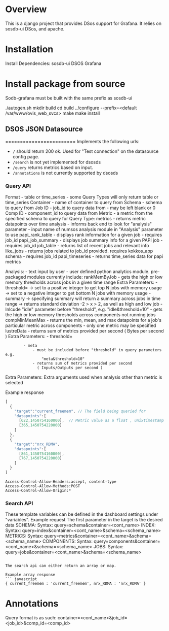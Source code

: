 Overview
========

This is a django project that provides DSos support for Grafana. It relies on sosdb-ui
DSos, and apache.

Installation
============
Install Dependencies:
    sosdb-ui
    DSOS
    Grafana

Install package from source
===========================
Sodb-grafana must be built with the same prefix as sosdb-ui

./autogen.sh
mkdir build
cd build
../configure --prefix=<default /var/www/ovis_web_svcs>
make
make install

## DSOS JSON Datasource
========================
Implements the following urls:

 * `/` should return 200 ok. Used for "Test connection" on the datasource config page.
 * `/search` is not yet implemented for dsosds
 * `/query` returns metrics based on input.
 * `/annotations` is not currently supported by dsosds

### Query API
Format
	- table or time_series
	- some Query Types will only return table or time_series
Container
	- name of container to query from
Schema
	- schema to query from
Job ID
	- job_id to query data from
	- may be left blank or 0
Comp ID
	- component_id to query data from
Metric
	- a metric from the specified schema to query for
Query Type:
	metrics
		- returns metric datapoints over time
	analysis
		- informs back end to look for "analysis" parameter
		- input name of numsos analysis module in "Analysis" parameter to use
	papi_rank_table
		- displays rank information for a given job
		- requires job_id
	papi_job_summary
		 - displays job summary info for a given PAPI job
		- requires job_id
	job_table
		- returns list of recent jobs and relevant info
	like_jobs
		- returns jobs related to job_id provided. requires kokkos_app schema
		- requires job_id
	papi_timeseries
		- returns time_series data for papi metrics
	
Analysis:
	- text input by user
	- user defined python analytics module. pre-packaged modules currently include:
	rankMemByJob
		- gets the high or low memory thresholds across jobs in a given time range
		Extra Parameters:
			- threshold=<threshold>
				-> set to a positive integer to get top N jobs with memory usage
				-> set to a negative integer to get bottom N jobs with memory usage
			- summary
				-> specifying summary will return a summary across jobs in time
				   range
				-> returns standard deviation -2 > x > 2, as well as high and
				   low job
			- Inlcude "idle" parameter before "threshold", e.g. "idle&threshold=10"
				- gets the high or low memory thresholds across components
				  not running jobs
	compMinMeanMax
		- returns the min, mean, and max datapoints for a job's particular metric across components
		- only one metric may be specified
	lustreData
		- returns sum of metrics provided per second ( Bytes per second )
		Extra Parameters:
			- threshold=<threshold>
				
			- meta
				- must be included before "threshold" in query parameters e.g.
					"meta&threshold=10"
				- returns sum of metrics provided per second
				  ( Inputs/Outputs per second )
				
Extra Parameters: Extra arguments used when analysis other than metric is selected



Example response
``` javascript
[
  {
    "target":"current_freemem", // The field being queried for 
    "datapoints":[
      [622,1450754160000],  // Metric value as a float , unixtimestamp in milliseconds
      [365,1450754220000]
    ]   
  },  
  {
    "target":"nrx_RDMA",
    "datapoints":[
      [861,1450754160000],
      [767,1450754220000]
    ]   
  }
]
```

```
Access-Control-Allow-Headers:accept, content-type
Access-Control-Allow-Methods:POST
Access-Control-Allow-Origin:*
```

### Search API
These template variables can be defined in the dashboard settings under "variables".
Example request
        The first parameter in the target is the desired data
                SCHEMA:
                        Syntax: query=schema&container=<cont_name>
                INDEX:
                        Syntax: query=index&container=<cont_name>&schema=<schema_name>
                METRICS:
                        Syntax: query=metrics&container=<cont_name>&schema=<schema_name>
                COMPONENTS:
                        Syntax: query=components&container=<cont_name>&schema=<schema_name>
                JOBS:
                        Syntax: query=jobs&container=<cont_name>&schema=<schema_name>
```

The search api can either return an array or map.

Example array response
``` javascript
{ current_freemem : 'current_freemem', nrx_RDMA : 'nrx_RDMA' }
```

Annotations
============

Query format is as such:
	container=<cont_name>&job_id=<job_id>&comp_id=<comp_id>


